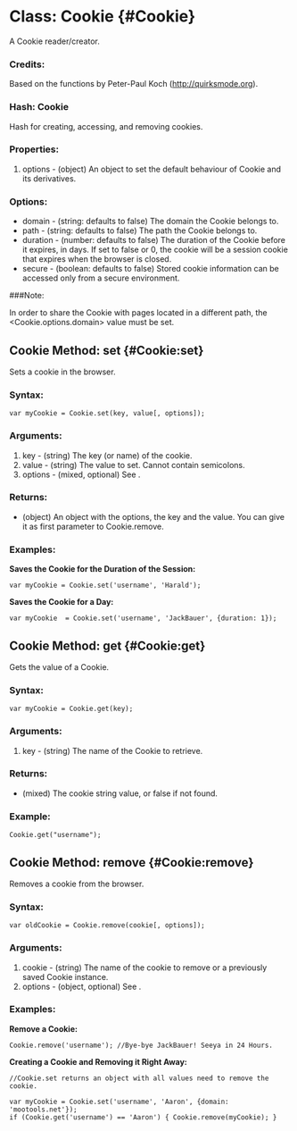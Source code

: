Class: Cookie {#Cookie}
=======================

A Cookie reader/creator.

### Credits:

Based on the functions by Peter-Paul Koch (http://quirksmode.org).

### Hash: Cookie

Hash for creating, accessing, and removing cookies.

### Properties:

1. options - (object) An object to set the default behaviour of Cookie and its derivatives.

###	Options:

* domain   - (string: defaults to false) The domain the Cookie belongs to.
* path     - (string: defaults to false) The path the Cookie belongs to.
* duration - (number: defaults to false) The duration of the Cookie before it expires, in days. If set to false or 0, the cookie will be a session cookie that expires when the browser is closed.
* secure   - (boolean: defaults to false) Stored cookie information can be accessed only from a secure environment.

###Note:

In order to share the Cookie with pages located in a different path, the <Cookie.options.domain> value must be set.

Cookie Method: set {#Cookie:set}
--------------------------------

Sets a cookie in the browser.

###	Syntax:

	var myCookie = Cookie.set(key, value[, options]);

###	Arguments:

1. key     - (string) The key (or name) of the cookie.
2. value   - (string) The value to set.  Cannot contain semicolons.
3. options - (mixed, optional) See <Cookie>.

###	Returns:

* (object) An object with the options, the key and the value. You can give it as first parameter to Cookie.remove.

###	Examples:

**Saves the Cookie for the Duration of the Session:**

	var myCookie = Cookie.set('username', 'Harald');

**Saves the Cookie for a Day:**

	var myCookie  = Cookie.set('username', 'JackBauer', {duration: 1});

Cookie Method: get {#Cookie:get}
--------------------------------

Gets the value of a Cookie.

###	Syntax:

	var myCookie = Cookie.get(key);

###	Arguments:

1. key - (string) The name of the Cookie to retrieve.

###	Returns:

* (mixed) The cookie string value, or false if not found.

###	Example:

	Cookie.get("username");

Cookie Method: remove {#Cookie:remove}
--------------------------------------

Removes a cookie from the browser.

###	Syntax:

	var oldCookie = Cookie.remove(cookie[, options]);

###	Arguments:

1. cookie  - (string) The name of the cookie to remove or a previously saved Cookie instance.
2. options - (object, optional) See <Cookie>.

###	Examples:

**Remove a Cookie:**
	
	Cookie.remove('username'); //Bye-bye JackBauer! Seeya in 24 Hours.

**Creating a Cookie and Removing it Right Away:**

	//Cookie.set returns an object with all values need to remove the cookie.

	var myCookie = Cookie.set('username', 'Aaron', {domain: 'mootools.net'});
	if (Cookie.get('username') == 'Aaron') { Cookie.remove(myCookie); }